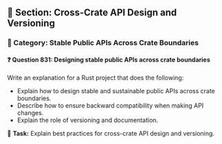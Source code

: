 ## 📘 Section: Cross-Crate API Design and Versioning  
### 🔹 Category: Stable Public APIs Across Crate Boundaries  
#### ❓ Question 831: Designing stable public APIs across crate boundaries

Write an explanation for a Rust project that does the following:

- Explain how to design stable and sustainable public APIs across crate boundaries.
- Describe how to ensure backward compatibility when making API changes.
- Explain the role of versioning and documentation.

🔧 **Task:** Explain best practices for cross-crate API design and versioning.
